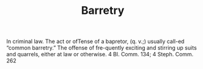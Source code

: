 ---
title: Barretry
permalink: "/definitions/barretry.html"
body: In criminal law. The act or ofTense of a bapretor, (q. v.;) usually call-ed
  “common barretry.” The offense of fre-quently exciting and stirring up suits and
  quarrels, either at law or otherwise. 4 Bl. Comm. 134; 4 Steph. Comm. 262
published_at: '2018-07-07'
layout: post
---